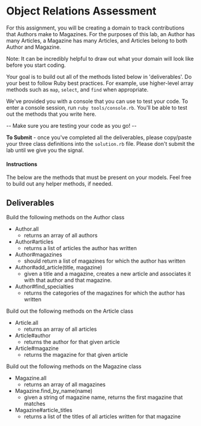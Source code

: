 # Object Relations Assessment

For this assignment, you will be creating a domain to track contributions that Authors make to Magazines. For the purposes of this lab, an Author has many Articles, a Magazine has many Articles, and Articles belong to both Author and Magazine.

Note: It can be incredibly helpful to draw out what your domain will look like before you start coding.

Your goal is to build out all of the methods listed below in 'deliverables'. Do your best to follow Ruby best practices. For example, use higher-level array methods such as `map`, `select`, and `find` when appropriate.

We've provided you with a console that you can use to test your code. To enter a console session, run `ruby tools/console.rb`. You'll be able to test out the methods that you write here.

  --  Make sure you are testing your code as you go! --

**To Submit** - once you've completed all the deliverables, please copy/paste your three class definitions into the `solution.rb` file. Please don't submit the lab until we give you the signal.

#### Instructions

The below are the methods that must be present on your models. Feel free to build out any helper methods, if needed.

## Deliverables

Build the following methods on the Author class

+ Author.all
  + returns an array of all authors
+ Author#articles
  + returns a list of articles the author has written
+ Author#magazines
  + should return a list of magazines for which the author has written  
+ Author#add_article(title, magazine)
  + given a title and a magazine, creates a new article and associates it with that author and that magazine.
+  Author#find_specialties
   + returns the categories of the magazines for which the author has written

Build out the following methods on the Article class

+ Article.all
  + returns an array of all articles
+ Article#author
  + returns the author for that given article
+ Article#magazine
  + returns the magazine for that given article

Build out the following methods on the Magazine class

+ Magazine.all
  + returns an array of all magazines
+ Magazine.find_by_name(name)
  + given a string of magazine name, returns the first magazine that matches
+ Magazine#article_titles
  + returns a list of the titles of all articles written for that magazine
